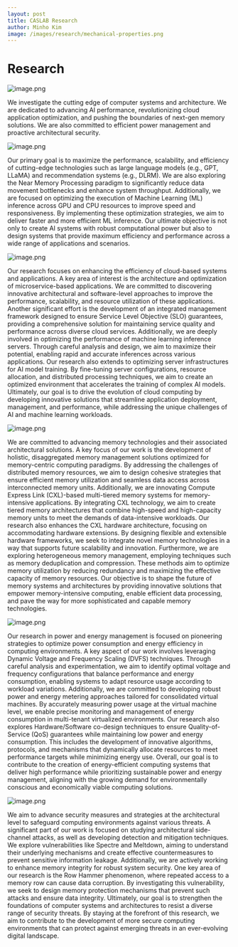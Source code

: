 ```yaml
---
layout: post
title: CASLAB Research
author: Minho Kim
image: /images/research/mechanical-properties.png
---
```


# Research

![image.png](Research%205fc4836ce5ad499989fae5ed829b6405/image.png)

We investigate the cutting edge of computer systems and architecture. We are dedicated to advancing AI performance, revolutionizing cloud application optimization, and pushing the boundaries of next-gen memory solutions. We are also committed to efficient power management and proactive architectural security.

![image.png](Research%205fc4836ce5ad499989fae5ed829b6405/image%201.png)

 Our primary goal is to maximize the performance, scalability, and efficiency of cutting-edge technologies such as large language models (e.g., GPT, LLaMA) and recommendation systems (e.g., DLRM). We are also exploring the Near Memory Processing paradigm to significantly reduce data movement bottlenecks and enhance system throughput. Additionally, we are focused on optimizing the execution of Machine Learning (ML) inference across GPU and CPU resources to improve speed and responsiveness. By implementing these optimization strategies, we aim to deliver faster and more efficient ML inference. Our ultimate objective is not only to create AI systems with robust computational power but also to design systems that provide maximum efficiency and performance across a wide range of applications and scenarios.

![image.png](Research%205fc4836ce5ad499989fae5ed829b6405/image%202.png)

Our research focuses on enhancing the efficiency of cloud-based systems and applications. A key area of interest is the architecture and optimization of microservice-based applications. We are committed to discovering innovative architectural and software-level approaches to improve the performance, scalability, and resource utilization of these applications. Another significant effort is the development of an integrated management framework designed to ensure Service Level Objective (SLO) guarantees, providing a comprehensive solution for maintaining service quality and performance across diverse cloud services. Additionally, we are deeply involved in optimizing the performance of machine learning inference servers. Through careful analysis and design, we aim to maximize their potential, enabling rapid and accurate inferences across various applications. Our research also extends to optimizing server infrastructures for AI model training. By fine-tuning server configurations, resource allocation, and distributed processing techniques, we aim to create an optimized environment that accelerates the training of complex AI models. Ultimately, our goal is to drive the evolution of cloud computing by developing innovative solutions that streamline application deployment, management, and performance, while addressing the unique challenges of AI and machine learning workloads.

![image.png](Research%205fc4836ce5ad499989fae5ed829b6405/image%203.png)

We are committed to advancing memory technologies and their associated architectural solutions. A key focus of our work is the development of holistic, disaggregated memory management solutions optimized for memory-centric computing paradigms. By addressing the challenges of distributed memory resources, we aim to design cohesive strategies that ensure efficient memory utilization and seamless data access across interconnected memory units. Additionally, we are innovating Compute Express Link (CXL)-based multi-tiered memory systems for memory-intensive applications. By integrating CXL technology, we aim to create tiered memory architectures that combine high-speed and high-capacity memory units to meet the demands of data-intensive workloads. Our research also enhances the CXL hardware architecture, focusing on accommodating hardware extensions. By designing flexible and extensible hardware frameworks, we seek to integrate novel memory technologies in a way that supports future scalability and innovation. Furthermore, we are exploring heterogeneous memory management, employing techniques such as memory deduplication and compression. These methods aim to optimize memory utilization by reducing redundancy and maximizing the effective capacity of memory resources. Our objective is to shape the future of memory systems and architectures by providing innovative solutions that empower memory-intensive computing, enable efficient data processing, and pave the way for more sophisticated and capable memory technologies.

![image.png](Research%205fc4836ce5ad499989fae5ed829b6405/image%204.png)

Our research in power and energy management is focused on pioneering strategies to optimize power consumption and energy efficiency in computing environments. A key aspect of our work involves leveraging Dynamic Voltage and Frequency Scaling (DVFS) techniques. Through careful analysis and experimentation, we aim to identify optimal voltage and frequency configurations that balance performance and energy consumption, enabling systems to adapt resource usage according to workload variations. Additionally, we are committed to developing robust power and energy metering approaches tailored for consolidated virtual machines. By accurately measuring power usage at the virtual machine level, we enable precise monitoring and management of energy consumption in multi-tenant virtualized environments. Our research also explores Hardware/Software co-design techniques to ensure Quality-of-Service (QoS) guarantees while maintaining low power and energy consumption. This includes the development of innovative algorithms, protocols, and mechanisms that dynamically allocate resources to meet performance targets while minimizing energy use. Overall, our goal is to contribute to the creation of energy-efficient computing systems that deliver high performance while prioritizing sustainable power and energy management, aligning with the growing demand for environmentally conscious and economically viable computing solutions.

![image.png](Research%205fc4836ce5ad499989fae5ed829b6405/image%205.png)

We aim to advance security measures and strategies at the architectural level to safeguard computing environments against various threats. A significant part of our work is focused on studying architectural side-channel attacks, as well as developing detection and mitigation techniques. We explore vulnerabilities like Spectre and Meltdown, aiming to understand their underlying mechanisms and create effective countermeasures to prevent sensitive information leakage. Additionally, we are actively working to enhance memory integrity for robust system security. One key area of our research is the Row Hammer phenomenon, where repeated access to a memory row can cause data corruption. By investigating this vulnerability, we seek to design memory protection mechanisms that prevent such attacks and ensure data integrity. Ultimately, our goal is to strengthen the foundations of computer systems and architectures to resist a diverse range of security threats. By staying at the forefront of this research, we aim to contribute to the development of more secure computing environments that can protect against emerging threats in an ever-evolving digital landscape.

